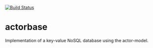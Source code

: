 [![Build Status](https://travis-ci.org/rcardin/actorbase.svg?branch=master)](https://travis-ci.org/rcardin/actorbase)
# actorbase
Implementation of a key-value NoSQL database using the actor-model.
